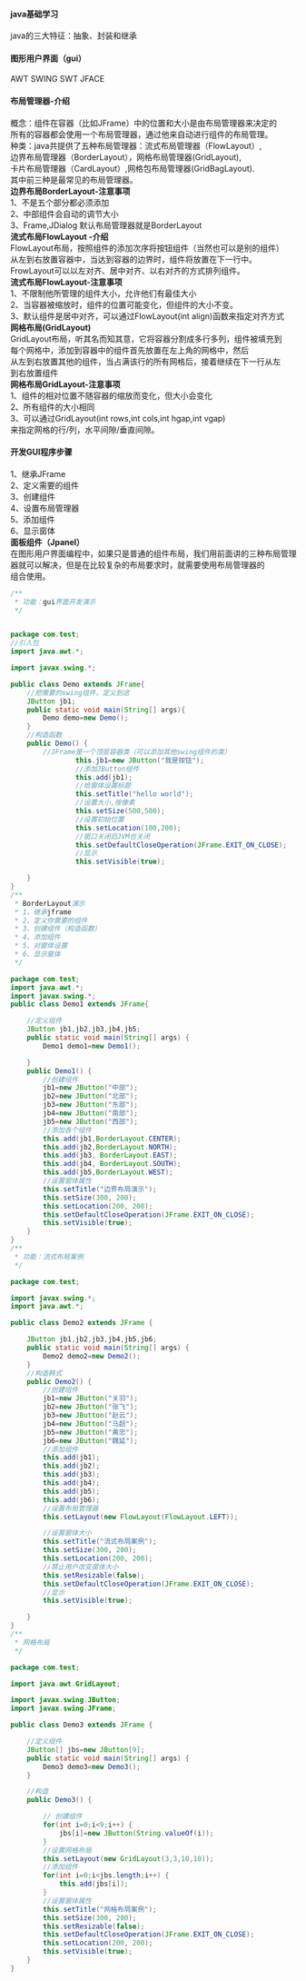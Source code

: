#### java基础学习
java的三大特征：抽象、封装和继承<br>
#### 图形用户界面（gui）
AWT SWING SWT JFACE <br>
#### 布局管理器-介绍
概念：组件在容器（比如JFrame）中的位置和大小是由布局管理器来决定的<br>
所有的容器都会使用一个布局管理器，通过他来自动进行组件的布局管理。<br>
种类：java共提供了五种布局管理器：流式布局管理器（FlowLayout）,<br>
边界布局管理器（BorderLayout），网格布局管理器(GridLayout),<br>
 卡片布局管理器（CardLayout）,网格包布局管理器(GridBagLayout).<br>
 其中前三种是最常见的布局管理器。<br>
<b>边界布局BorderLayout-注意事项</b><br>
1、不是五个部分都必须添加<br>
2、中部组件会自动的调节大小<br>
3、Frame,JDialog 默认布局管理器就是BorderLayout<br>
<B>流式布局FlowLayout -介绍</B><br>
FlowLayout布局，按照组件的添加次序将按钮组件（当然也可以是别的组件）<br>从左到右放置容器中，当达到容器的边界时，组件将放置在下一行中。<br>FrowLayout可以以左对齐、居中对齐、以右对齐的方式排列组件。<br>
<b>流式布局FlowLayout-注意事项</b><br>
1、不限制他所管理的组件大小，允许他们有最佳大小<br>
2、当容器被缩放时，组件的位置可能变化，但组件的大小不变。<br>
3、默认组件是居中对齐，可以通过FlowLayout(int align)函数来指定对齐方式<br>
<b>网格布局(GridLayout)</b><br>
GridLayout布局，听其名而知其意，它将容器分割成多行多列，组件被填充到<br>每个网格中，添加到容器中的组件首先放置在左上角的网格中，然后
<br>从左到右放置其他的组件，当占满该行的所有网格后，接着继续在下一行从左<br>到右放置组件<br>
<b>网格布局GridLayout-注意事项</b><br>
1、组件的相对位置不随容器的缩放而变化，但大小会变化<br>
2、所有组件的大小相同<br>
3、可以通过GridLayout(int rows,int cols,int hgap,int vgap)<br>
来指定网格的行/列，水平间隙/垂直间隙。<br>
#### 开发GUI程序步骤
1、继承JFrame<br>
2、定义需要的组件<br>
3、创建组件<br>
4、设置布局管理器<br>
5、添加组件<br>
6、显示窗体<br>
<b>面板组件（Jpanel）</b><br>
在图形用户界面编程中，如果只是普通的组件布局，我们用前面讲的三种布局管理<br>器就可以解决，但是在比较复杂的布局要求时，就需要使用布局管理器的<br>组合使用。<br>
``` java
/**
 * 功能：gui界面开发演示
 */


package com.test;
//引入包
import java.awt.*;

import javax.swing.*;

public class Demo extends JFrame{
	//把需要的swing组件，定义到这
	JButton jb1;
	public static void main(String[] args){
		Demo demo=new Demo();
	}
	//构造函数
	public Demo() {
		//JFrame是一个顶层容器类（可以添加其他swing组件的类）
				this.jb1=new JButton("我是按钮");		
				//添加JButton组件
				this.add(jb1);
				//给窗体设置标题
				this.setTitle("hello world");
				//设置大小,按像素
				this.setSize(500,500);
				//设置初始位置
				this.setLocation(100,200);
				//窗口关闭后JVM也关闭
				this.setDefaultCloseOperation(JFrame.EXIT_ON_CLOSE);
				//显示
				this.setVisible(true);

	}
}
/**
 * BorderLayout演示
 * 1、继承jframe
 * 2、定义你需要的组件
 * 3、创建组件（构造函数）
 * 4、添加组件
 * 5、对窗体设置
 * 6、显示窗体
 */

package com.test;
import java.awt.*;
import javax.swing.*;
public class Demo1 extends JFrame{

	//定义组件
	JButton jb1,jb2,jb3,jb4,jb5;
	public static void main(String[] args) {
		Demo1 demo1=new Demo1();

	}
	public Demo1() {
		//创建组件
		jb1=new JButton("中部");
		jb2=new JButton("北部");
		jb3=new JButton("东部");
		jb4=new JButton("南部");
		jb5=new JButton("西部");
		//添加各个组件
		this.add(jb1,BorderLayout.CENTER);
		this.add(jb2,BorderLayout.NORTH);
		this.add(jb3, BorderLayout.EAST);
		this.add(jb4, BorderLayout.SOUTH);
		this.add(jb5,BorderLayout.WEST);
		//设置窗体属性
		this.setTitle("边界布局演示");
		this.setSize(300, 200);
		this.setLocation(200, 200);
		this.setDefaultCloseOperation(JFrame.EXIT_ON_CLOSE);
		this.setVisible(true);
	}
}
/**
 * 功能：流式布局案例
 */

package com.test;

import javax.swing.*;
import java.awt.*;

public class Demo2 extends JFrame {

	JButton jb1,jb2,jb3,jb4,jb5,jb6;
	public static void main(String[] args) {
		Demo2 demo2=new Demo2();
	}
	//构造韩式
	public Demo2() {
		//创建组件
		jb1=new JButton("关羽");
		jb2=new JButton("张飞");
		jb3=new JButton("赵云");
		jb4=new JButton("马超");
		jb5=new JButton("黄忠");
		jb6=new JButton("魏延");
		//添加组件
		this.add(jb1);
		this.add(jb2);
		this.add(jb3);
		this.add(jb4);
		this.add(jb5);
		this.add(jb6);
		//设置布局管理器
		this.setLayout(new FlowLayout(FlowLayout.LEFT));

		//设置窗体大小
		this.setTitle("流式布局案例");
		this.setSize(300, 200);
		this.setLocation(200, 200);
		//禁止用户改变窗体大小
		this.setResizable(false);
		this.setDefaultCloseOperation(JFrame.EXIT_ON_CLOSE);
		//显示
		this.setVisible(true);

	}
}
/**
 * 网格布局
 */

package com.test;

import java.awt.GridLayout;

import javax.swing.JButton;
import javax.swing.JFrame;

public class Demo3 extends JFrame {

	//定义组件
	JButton[] jbs=new JButton[9];
	public static void main(String[] args) {
		Demo3 demo3=new Demo3();
	}

	//构造
	public Demo3() {

		// 创建组件
		for(int i=0;i<9;i++) {
			jbs[i]=new JButton(String.valueOf(i));
		}
		//设置网格布局
		this.setLayout(new GridLayout(3,3,10,10));
		//添加组件
		for(int i=0;i<jbs.length;i++) {
			this.add(jbs[i]);
		}
		//设置窗体属性
		this.setTitle("网格布局案例");
		this.setSize(300, 200);
		this.setResizable(false);
		this.setDefaultCloseOperation(JFrame.EXIT_ON_CLOSE);
		this.setLocation(200, 200);
		this.setVisible(true);
	}
}

```
